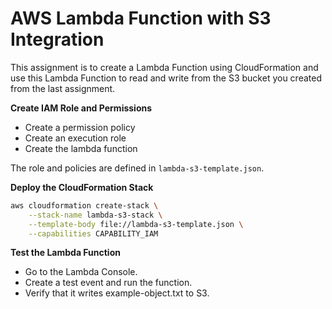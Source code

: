 # AWS Lambda Function with S3 Integration
This assignment is to create a Lambda Function using CloudFormation and use this Lambda Function to read and write from the S3 bucket you created from the last assignment.

**Create IAM Role and Permissions**

   - Create a permission policy
   - Create an execution role
   - Create the lambda function

The role and policies are defined in `lambda-s3-template.json`.

**Deploy the CloudFormation Stack**

   ```bash
   aws cloudformation create-stack \
       --stack-name lambda-s3-stack \
       --template-body file://lambda-s3-template.json \
       --capabilities CAPABILITY_IAM
   ```


**Test the Lambda Function**
- Go to the Lambda Console.
- Create a test event and run the function.
- Verify that it writes example-object.txt to S3.


